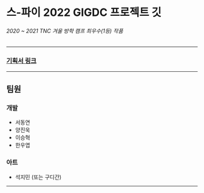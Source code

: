 # 스-파이 2022 GIGDC 프로젝트 깃
###### 2020 ~ 2021 TNC 겨울 방학 캠프 최우수(1등) 작품

* * *

### [기획서 링크](https://docs.google.com/document/d/1gKAsmt6Xdm4cbxODzwliL5H_vkaD3dxCo36dk_qBgcA/edit?usp=sharing) <br>

* * * 

## 팀원

### 개발
* 서동연
* 양진욱
* 이승혁
* 한우엽

### 아트
* 석지민 (또는 구디간)

* * *
